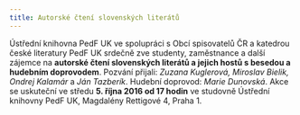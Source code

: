 ```yaml
---
title: Autorské čtení slovenských literátů
---
```


Ústřední knihovna PedF UK ve spolupráci s Obcí spisovatelů ČR a katedrou české
literatury PedF UK srdečně zve studenty, zaměstnance a další zájemce na
**autorské čtení slovenských literátů a jejich hostů s besedou a hudebním
doprovodem**. Pozvání přijali: *Zuzana Kuglerová, Miroslav Bielik, Ondrej Kalamár*
a *Ján Tazberík*. Hudební doprovod: *Marie Dunovská*. Akce se uskuteční
ve středu **5. října 2016 od 17 hodin** ve studovně Ústřední knihovny PedF UK,
Magdalény Rettigové 4, Praha 1.
